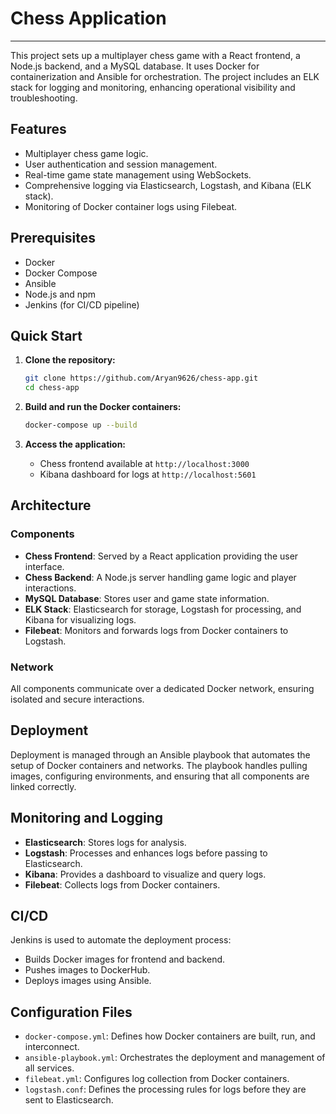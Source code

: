 # Chess Application
---
This project sets up a multiplayer chess game with a React frontend, a Node.js backend, and a MySQL database. It uses Docker for containerization and Ansible for orchestration. The project includes an ELK stack for logging and monitoring, enhancing operational visibility and troubleshooting.

## Features

- Multiplayer chess game logic.
- User authentication and session management.
- Real-time game state management using WebSockets.
- Comprehensive logging via Elasticsearch, Logstash, and Kibana (ELK stack).
- Monitoring of Docker container logs using Filebeat.

## Prerequisites

- Docker
- Docker Compose
- Ansible
- Node.js and npm
- Jenkins (for CI/CD pipeline)

## Quick Start

1. **Clone the repository:**
   ```bash
   git clone https://github.com/Aryan9626/chess-app.git
   cd chess-app
   ```

2. **Build and run the Docker containers:**
   ```bash
   docker-compose up --build
   ```

3. **Access the application:**
   - Chess frontend available at `http://localhost:3000`
   - Kibana dashboard for logs at `http://localhost:5601`

## Architecture

### Components

- **Chess Frontend**: Served by a React application providing the user interface.
- **Chess Backend**: A Node.js server handling game logic and player interactions.
- **MySQL Database**: Stores user and game state information.
- **ELK Stack**: Elasticsearch for storage, Logstash for processing, and Kibana for visualizing logs.
- **Filebeat**: Monitors and forwards logs from Docker containers to Logstash.

### Network

All components communicate over a dedicated Docker network, ensuring isolated and secure interactions.

## Deployment

Deployment is managed through an Ansible playbook that automates the setup of Docker containers and networks. The playbook handles pulling images, configuring environments, and ensuring that all components are linked correctly.

## Monitoring and Logging

- **Elasticsearch**: Stores logs for analysis.
- **Logstash**: Processes and enhances logs before passing to Elasticsearch.
- **Kibana**: Provides a dashboard to visualize and query logs.
- **Filebeat**: Collects logs from Docker containers.

## CI/CD

Jenkins is used to automate the deployment process:
- Builds Docker images for frontend and backend.
- Pushes images to DockerHub.
- Deploys images using Ansible.

## Configuration Files

- `docker-compose.yml`: Defines how Docker containers are built, run, and interconnect.
- `ansible-playbook.yml`: Orchestrates the deployment and management of all services.
- `filebeat.yml`: Configures log collection from Docker containers.
- `logstash.conf`: Defines the processing rules for logs before they are sent to Elasticsearch.

